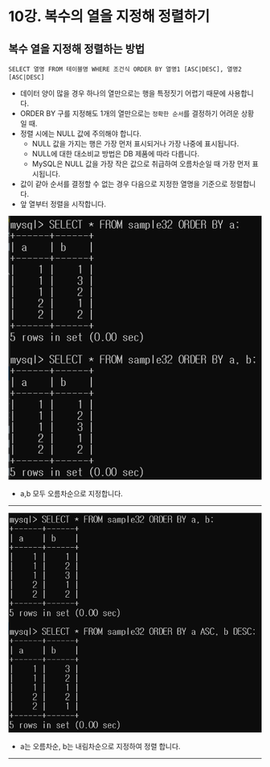 # 10강. 복수의 열을 지정해 정렬하기

## 복수 열을 지정해 정렬하는 방법
```mysql
SELECT 열명 FROM 테이블명 WHERE 조건식 ORDER BY 열명1 [ASC|DESC], 열명2 [ASC|DESC]
```

- 데이터 양이 많을 경우 하나의 열만으로는 행을 특정짓기 어렵기 때문에 사용합니다.
- ORDER BY 구를 지정해도 1개의 열만으로는 `정확한 순서`를 결정하기 어려운 상황 일 때.
- 정렬 시에는 NULL 값에 주의해야 합니다.
    - NULL 값을 가지는 행은 가장 먼저 표시되거나 가장 나중에 표시됩니다.
    - NULL에 대한 대소비교 방법은 DB 제품에 따라 다릅니다.
    - MySQL은 NULL 값을 가장 작은 값으로 취급하여 오름차순일 때 가장 먼저 표시됩니다.
- 값이 같아 순서를 결정할 수 없는 경우 다음으로 지정한 열명을 기준으로 정렬합니다.
- 앞 열부터 정렬을 시작합니다.

![](image/복수행정렬.png)
- a,b 모두 오름차순으로 지정합니다.

---

![](image/정렬방법지정.png)

- a는 오름차순, b는 내림차순으로 지정하여 정렬 합니다.

---



